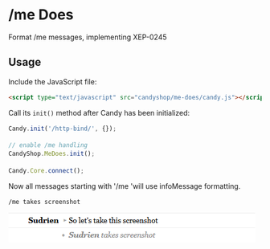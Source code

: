 # /me Does

Format /me messages, implementing XEP-0245

## Usage
Include the JavaScript file:

```HTML
<script type="text/javascript" src="candyshop/me-does/candy.js"></script>
```

Call its `init()` method after Candy has been initialized:

```javascript
Candy.init('/http-bind/', {});

// enable /me handling
CandyShop.MeDoes.init();

Candy.Core.connect();
```

Now all messages starting with '/me 'will use infoMessage formatting.

```
/me takes screenshot
```

![Color Picker](me-does-screenshot.png)
